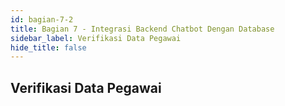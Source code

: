 ```yaml
---
id: bagian-7-2
title: Bagian 7 - Integrasi Backend Chatbot Dengan Database
sidebar_label: Verifikasi Data Pegawai
hide_title: false
---
```

## Verifikasi Data Pegawai
